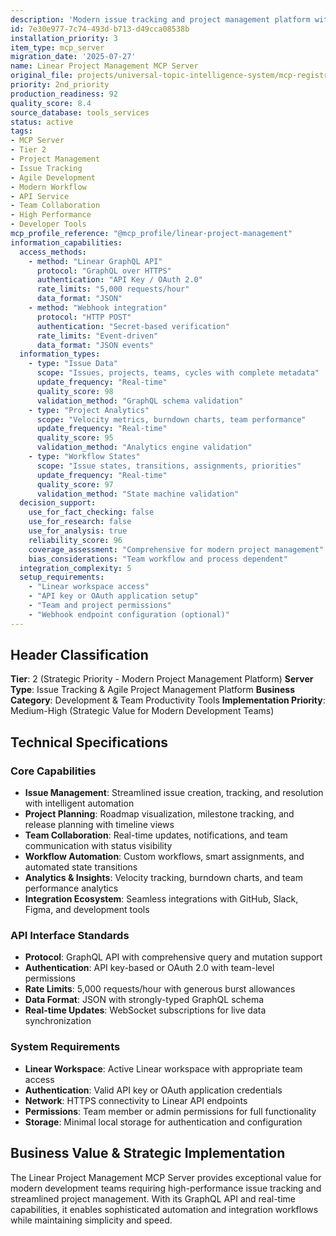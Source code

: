 ```yaml
---
description: 'Modern issue tracking and project management platform with streamlined workflows. Strategic development server for agile teams providing high-performance issue tracking, project planning, and team collaboration with minimalist design principles.'
id: 7e30e977-7c74-493d-b713-d49cca08538b
installation_priority: 3
item_type: mcp_server
migration_date: '2025-07-27'
name: Linear Project Management MCP Server
original_file: projects/universal-topic-intelligence-system/mcp-registry/detailed-profiles/tier-2/linear-project-management-server-profile.md
priority: 2nd_priority
production_readiness: 92
quality_score: 8.4
source_database: tools_services
status: active
tags:
- MCP Server
- Tier 2
- Project Management
- Issue Tracking
- Agile Development
- Modern Workflow
- API Service
- Team Collaboration
- High Performance
- Developer Tools
mcp_profile_reference: "@mcp_profile/linear-project-management"
information_capabilities:
  access_methods:
    - method: "Linear GraphQL API"
      protocol: "GraphQL over HTTPS"
      authentication: "API Key / OAuth 2.0"
      rate_limits: "5,000 requests/hour"
      data_format: "JSON"
    - method: "Webhook integration"
      protocol: "HTTP POST"
      authentication: "Secret-based verification"
      rate_limits: "Event-driven"
      data_format: "JSON events"
  information_types:
    - type: "Issue Data"
      scope: "Issues, projects, teams, cycles with complete metadata"
      update_frequency: "Real-time"
      quality_score: 98
      validation_method: "GraphQL schema validation"
    - type: "Project Analytics"
      scope: "Velocity metrics, burndown charts, team performance"
      update_frequency: "Real-time"
      quality_score: 95
      validation_method: "Analytics engine validation"
    - type: "Workflow States"
      scope: "Issue states, transitions, assignments, priorities"
      update_frequency: "Real-time"
      quality_score: 97
      validation_method: "State machine validation"
  decision_support:
    use_for_fact_checking: false
    use_for_research: false
    use_for_analysis: true
    reliability_score: 96
    coverage_assessment: "Comprehensive for modern project management"
    bias_considerations: "Team workflow and process dependent"
  integration_complexity: 5
  setup_requirements:
    - "Linear workspace access"
    - "API key or OAuth application setup"
    - "Team and project permissions"
    - "Webhook endpoint configuration (optional)"
---
```


## Header Classification
**Tier**: 2 (Strategic Priority - Modern Project Management Platform)
**Server Type**: Issue Tracking & Agile Project Management Platform
**Business Category**: Development & Team Productivity Tools
**Implementation Priority**: Medium-High (Strategic Value for Modern Development Teams)

## Technical Specifications

### Core Capabilities
- **Issue Management**: Streamlined issue creation, tracking, and resolution with intelligent automation
- **Project Planning**: Roadmap visualization, milestone tracking, and release planning with timeline views
- **Team Collaboration**: Real-time updates, notifications, and team communication with status visibility
- **Workflow Automation**: Custom workflows, smart assignments, and automated state transitions
- **Analytics & Insights**: Velocity tracking, burndown charts, and team performance analytics
- **Integration Ecosystem**: Seamless integrations with GitHub, Slack, Figma, and development tools

### API Interface Standards
- **Protocol**: GraphQL API with comprehensive query and mutation support
- **Authentication**: API key-based or OAuth 2.0 with team-level permissions
- **Rate Limits**: 5,000 requests/hour with generous burst allowances
- **Data Format**: JSON with strongly-typed GraphQL schema
- **Real-time Updates**: WebSocket subscriptions for live data synchronization

### System Requirements
- **Linear Workspace**: Active Linear workspace with appropriate team access
- **Authentication**: Valid API key or OAuth application credentials
- **Network**: HTTPS connectivity to Linear API endpoints
- **Permissions**: Team member or admin permissions for full functionality
- **Storage**: Minimal local storage for authentication and configuration

## Business Value & Strategic Implementation

The Linear Project Management MCP Server provides exceptional value for modern development teams requiring high-performance issue tracking and streamlined project management. With its GraphQL API and real-time capabilities, it enables sophisticated automation and integration workflows while maintaining simplicity and speed.